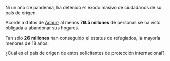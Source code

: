 Ni un año de pandemia, ha detenido el éxodo masivo de ciudadanos de su país de origen.


Acorde a datos de [Acnur](https://acnur.org); al menos __79.5 millones__ de personas se ha visto obligada a abandonar sus hogares.

Tan sólo __26 millones__ han conseguido el estatus de refugiados, la mayoría menores de 18 años.

¿Cuál es el país de origen de estos solicitantes de protección internacional?

